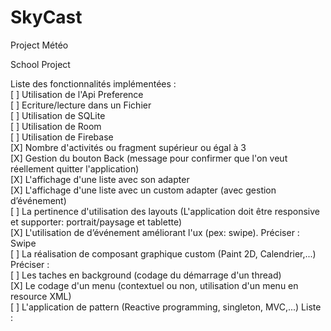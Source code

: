 # SkyCast
Project Météo

School Project



Liste des fonctionnalités implémentées : <br />
[ ] Utilisation de l'Api Preference <br />
[ ] Ecriture/lecture dans un Fichier <br />
[ ] Utilisation de SQLite <br />
[ ] Utilisation de Room <br />
[ ] Utilisation de Firebase <br />
[X] Nombre d'activités ou fragment supérieur ou égal à 3 <br />
[X] Gestion du bouton Back (message pour confirmer que l'on veut réellement quitter l'application) <br />
[X] L'affichage d'une liste avec son adapter <br />
[X] L'affichage d'une liste avec un custom adapter (avec gestion d’événement) <br />
[ ] La pertinence d'utilisation des layouts (L'application doit être responsive et supporter: portrait/paysage et tablette) <br />
[X] L'utilisation de d’événement améliorant l'ux (pex: swipe). Préciser : Swipe<br />
[ ] La réalisation de composant graphique custom (Paint 2D, Calendrier,...) Préciser : <br />
[ ] Les taches en background (codage du démarrage d'un thread) <br />
[X] Le codage d'un menu (contextuel ou non, utilisation d'un menu en resource XML) <br />
[ ] L'application de pattern (Reactive programming, singleton, MVC,...) Liste : <br />

